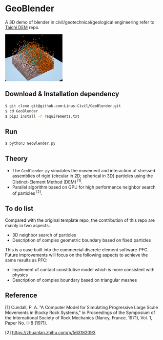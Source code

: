# GeoBlender
A 3D demo of blender in civil/geotechnical/geological engineering refer to [Taichi DEM](https://github.com/taichi-dev/taichi_dem) repo.

<img src="./GeoBlender.gif" align=center />

## Download & Installation dependency
```bash
$ git clone git@github.com:Linus-Civil/GeoBlender.git
$ cd GeoBlender
$ pip3 install -r requirements.txt
```

## Run
```bash
$ python3 GeoBlender.py
```

## Theory
- The `GeoBlender.py` simulates the movement and interaction of stressed assemblies of rigid {circular in 2D; spherical in 3D} particles using the Distinct-Element Method (DEM)<sup> [1]</sup>.
- Parallel algorithm based on GPU for high performance neighbor search of particles<sup> [2]</sup>.

## To do list
Compared with the original template repo, the contribution of this repo are mainly in two aspects:
- 3D neighbor search of particles 
- Description of complex geometric boundary  based on fixed particles

This is a case built into the commercial discrete element software-PFC. Future improvements will focus on the following aspects to achieve the same results as PFC:
- Implement of contact constitutive model which is more consistent with physics
- Description of complex boundary  based on triangular meshes

## Reference
[1] Cundall, P. A. "A Computer Model for Simulating Progressive Large Scale Movements in Blocky Rock Systems," in Proceedings of the Symposium of the International Society of Rock Mechanics (Nancy, France, 1971), Vol. 1, Paper No. II-8 (1971).

[2] https://zhuanlan.zhihu.com/p/563182093